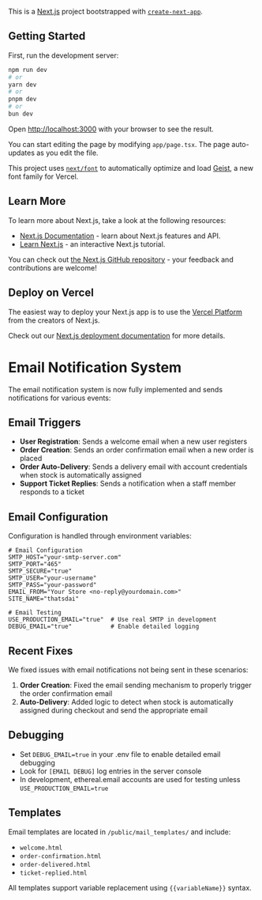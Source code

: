This is a [Next.js](https://nextjs.org) project bootstrapped with [`create-next-app`](https://nextjs.org/docs/app/api-reference/cli/create-next-app).

## Getting Started

First, run the development server:

```bash
npm run dev
# or
yarn dev
# or
pnpm dev
# or
bun dev
```

Open [http://localhost:3000](http://localhost:3000) with your browser to see the result.

You can start editing the page by modifying `app/page.tsx`. The page auto-updates as you edit the file.

This project uses [`next/font`](https://nextjs.org/docs/app/building-your-application/optimizing/fonts) to automatically optimize and load [Geist](https://vercel.com/font), a new font family for Vercel.

## Learn More

To learn more about Next.js, take a look at the following resources:

- [Next.js Documentation](https://nextjs.org/docs) - learn about Next.js features and API.
- [Learn Next.js](https://nextjs.org/learn) - an interactive Next.js tutorial.

You can check out [the Next.js GitHub repository](https://github.com/vercel/next.js) - your feedback and contributions are welcome!

## Deploy on Vercel

The easiest way to deploy your Next.js app is to use the [Vercel Platform](https://vercel.com/new?utm_medium=default-template&filter=next.js&utm_source=create-next-app&utm_campaign=create-next-app-readme) from the creators of Next.js.

Check out our [Next.js deployment documentation](https://nextjs.org/docs/app/building-your-application/deploying) for more details.

# Email Notification System

The email notification system is now fully implemented and sends notifications for various events:

## Email Triggers

- **User Registration**: Sends a welcome email when a new user registers
- **Order Creation**: Sends an order confirmation email when a new order is placed
- **Order Auto-Delivery**: Sends a delivery email with account credentials when stock is automatically assigned
- **Support Ticket Replies**: Sends a notification when a staff member responds to a ticket

## Email Configuration

Configuration is handled through environment variables:

```
# Email Configuration
SMTP_HOST="your-smtp-server.com"
SMTP_PORT="465"
SMTP_SECURE="true"
SMTP_USER="your-username"
SMTP_PASS="your-password"
EMAIL_FROM="Your Store <no-reply@yourdomain.com>"
SITE_NAME="thatsdai"

# Email Testing
USE_PRODUCTION_EMAIL="true"  # Use real SMTP in development
DEBUG_EMAIL="true"           # Enable detailed logging
```

## Recent Fixes

We fixed issues with email notifications not being sent in these scenarios:

1. **Order Creation**: Fixed the email sending mechanism to properly trigger the order confirmation email
2. **Auto-Delivery**: Added logic to detect when stock is automatically assigned during checkout and send the appropriate email

## Debugging

- Set `DEBUG_EMAIL=true` in your .env file to enable detailed email debugging
- Look for `[EMAIL DEBUG]` log entries in the server console
- In development, ethereal.email accounts are used for testing unless `USE_PRODUCTION_EMAIL=true`

## Templates

Email templates are located in `/public/mail_templates/` and include:
- `welcome.html`
- `order-confirmation.html`
- `order-delivered.html`
- `ticket-replied.html`

All templates support variable replacement using `{{variableName}}` syntax.
